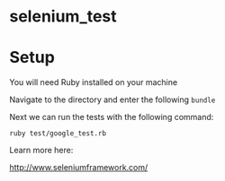 # selenium_test


# Setup

You will need Ruby installed on your machine

Navigate to the directory and enter the following
``
bundle
``

Next we can run the tests with the following command:

``
ruby test/google_test.rb
``

Learn more here: 

http://www.seleniumframework.com/
